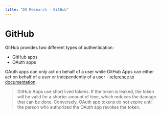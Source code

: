 ```yaml
---
title: "DX Research - GitHub"
---
```


# GitHub

GitHub provides two different types of authentication:
- GitHub apps
- OAuth apps

OAuth apps can only act on behalf of a user while GitHub Apps can either act on behalf of a user or independently of a user - [reference to documentation](https://docs.github.com/en/apps/creating-github-apps/about-creating-github-apps/deciding-when-to-build-a-github-app).

> GitHub Apps use short lived tokens. If the token is leaked, the token will be valid for a shorter amount of time, which reduces the damage that can be done. Conversely, OAuth app tokens do not expire until the person who authorized the OAuth app revokes the token.
